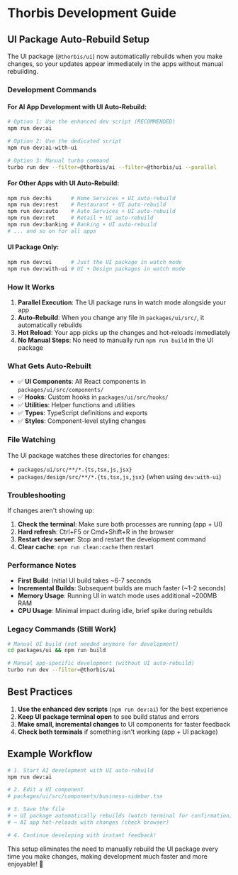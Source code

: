 # Thorbis Development Guide

## UI Package Auto-Rebuild Setup

The UI package (`@thorbis/ui`) now automatically rebuilds when you make changes, so your updates appear immediately in the apps without manual rebuilding.

### Development Commands

#### For AI App Development with UI Auto-Rebuild:
```bash
# Option 1: Use the enhanced dev script (RECOMMENDED)
npm run dev:ai

# Option 2: Use the dedicated script
npm run dev:ai-with-ui

# Option 3: Manual turbo command
turbo run dev --filter=@thorbis/ai --filter=@thorbis/ui --parallel
```

#### For Other Apps with UI Auto-Rebuild:
```bash
npm run dev:hs      # Home Services + UI auto-rebuild
npm run dev:rest    # Restaurant + UI auto-rebuild  
npm run dev:auto    # Auto Services + UI auto-rebuild
npm run dev:ret     # Retail + UI auto-rebuild
npm run dev:banking # Banking + UI auto-rebuild
# ... and so on for all apps
```

#### UI Package Only:
```bash
npm run dev:ui      # Just the UI package in watch mode
npm run dev:with-ui # UI + Design packages in watch mode
```

### How It Works

1. **Parallel Execution**: The UI package runs in watch mode alongside your app
2. **Auto-Rebuild**: When you change any file in `packages/ui/src/`, it automatically rebuilds
3. **Hot Reload**: Your app picks up the changes and hot-reloads immediately
4. **No Manual Steps**: No need to manually run `npm run build` in the UI package

### What Gets Auto-Rebuilt

- ✅ **UI Components**: All React components in `packages/ui/src/components/`
- ✅ **Hooks**: Custom hooks in `packages/ui/src/hooks/`
- ✅ **Utilities**: Helper functions and utilities
- ✅ **Types**: TypeScript definitions and exports
- ✅ **Styles**: Component-level styling changes

### File Watching

The UI package watches these directories for changes:
- `packages/ui/src/**/*.{ts,tsx,js,jsx}`
- `packages/design/src/**/*.{ts,tsx,js,jsx}` (when using `dev:with-ui`)

### Troubleshooting

If changes aren't showing up:

1. **Check the terminal**: Make sure both processes are running (app + UI)
2. **Hard refresh**: Ctrl+F5 or Cmd+Shift+R in the browser
3. **Restart dev server**: Stop and restart the development command
4. **Clear cache**: `npm run clean:cache` then restart

### Performance Notes

- **First Build**: Initial UI build takes ~6-7 seconds
- **Incremental Builds**: Subsequent builds are much faster (~1-2 seconds)
- **Memory Usage**: Running UI in watch mode uses additional ~200MB RAM
- **CPU Usage**: Minimal impact during idle, brief spike during rebuilds

### Legacy Commands (Still Work)

```bash
# Manual UI build (not needed anymore for development)
cd packages/ui && npm run build

# Manual app-specific development (without UI auto-rebuild)
turbo run dev --filter=@thorbis/ai
```

## Best Practices

1. **Use the enhanced dev scripts** (`npm run dev:ai`) for the best experience
2. **Keep UI package terminal open** to see build status and errors
3. **Make small, incremental changes** to UI components for faster feedback
4. **Check both terminals** if something isn't working (app + UI package)

## Example Workflow

```bash
# 1. Start AI development with UI auto-rebuild
npm run dev:ai

# 2. Edit a UI component
# packages/ui/src/components/business-sidebar.tsx

# 3. Save the file
# → UI package automatically rebuilds (watch terminal for confirmation)
# → AI app hot-reloads with changes (check browser)

# 4. Continue developing with instant feedback!
```

This setup eliminates the need to manually rebuild the UI package every time you make changes, making development much faster and more enjoyable! 🚀

